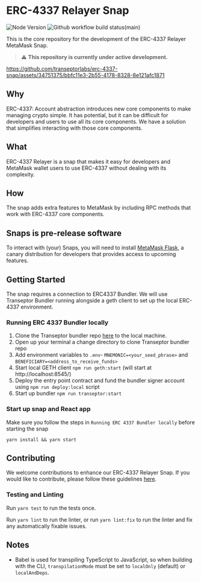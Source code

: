 # ERC-4337 Relayer Snap

![Node Version](https://img.shields.io/badge/node-16.x-green)
![Github workflow build status(main)](https://img.shields.io/github/actions/workflow/status/transeptorlabs/erc-4337-snap/build.yml?branch=main)

This is the core repository for the development of the ERC-4337 Relayer
MetaMask Snap.

> :warning: **This repository is currently under active development.**


https://github.com/transeptorlabs/erc-4337-snap/assets/34751375/bbfc11e3-2b55-4178-8328-8e121afc1871

## Why

ERC-4337: Account abstraction introduces new core components to make managing crypto simple. It has potential, but it can be difficult for developers and users to use all its core components. We have a solution that simplifies interacting with those core components.

## What

ERC-4337 Relayer is a snap that makes it easy for developers and MetaMask wallet users to use ERC-4337 without dealing with its complexity.

## How

The snap adds extra features to MetaMask by including RPC methods that work with ERC-4337 core components.

## Snaps is pre-release software

To interact with (your) Snaps, you will need to install [MetaMask Flask](https://metamask.io/flask/), a canary distribution for developers that provides access to upcoming features.

## Getting Started

The snap requires a connection to ERC4337 Bundler. We will use Transeptor Bundler running alongside a geth client to set up the local ERC-4337 environment.

### Running ERC 4337 Bundler locally

1. Clone the Transeptor bundler repo [here](https://github.com/transeptorlabs/transeptor-bundler) to the local machine.
2. Open up your terminal a change directory to clone Transeptor bundler repo
3. Add environment variables to `.env`- `MNEMONIC=<your_seed_phrase>` and `BENEFICIARY=<address_to_receive_funds>`
4. Start local GETH client `npm run geth:start` (will start at http://localhost:8545/)
5. Deploy the entry point contract and fund the bundler signer account using `npm run deploy:local` script
6. Start up bundler `npm run transeptor:start`

### Start up snap and React app

Make sure you follow the steps in `Running ERC 4337 Bundler locally` before starting the snap

```shell
yarn install && yarn start
```

## Contributing
We welcome contributions to enhance our ERC-4337 Relayer Snap. If you would like to contribute, please follow these guidelines [here](https://github.com/transeptorlabs/erc-4337-snap/blob/main/CONTRIBUTING.md).

### Testing and Linting

Run `yarn test` to run the tests once.

Run `yarn lint` to run the linter, or run `yarn lint:fix` to run the linter and fix any automatically fixable issues.

## Notes

- Babel is used for transpiling TypeScript to JavaScript, so when building with the CLI,
  `transpilationMode` must be set to `localOnly` (default) or `localAndDeps`.
